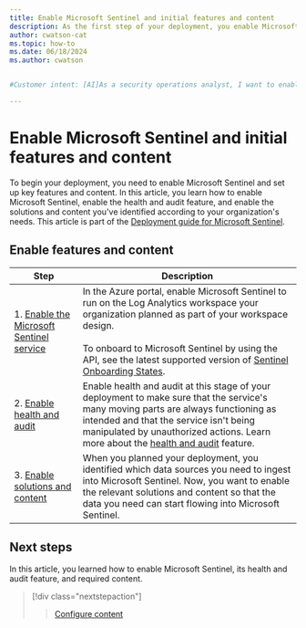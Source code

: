 ```yaml
---
title: Enable Microsoft Sentinel and initial features and content
description: As the first step of your deployment, you enable Microsoft Sentinel, and then enable the health and audit feature, solutions, and content.
author: cwatson-cat
ms.topic: how-to
ms.date: 06/18/2024
ms.author: cwatson


#Customer intent: [AI]As a security operations analyst, I want to enable and configure Microsoft Sentinel and its key features so that I can monitor and secure my organization's environment effectively.

---
```


# Enable Microsoft Sentinel and initial features and content

To begin your deployment, you need to enable Microsoft Sentinel and set up key features and content. In this article, you learn how to enable Microsoft Sentinel, enable the health and audit feature, and enable the solutions and content you've identified according to your organization's needs. This article is part of the [Deployment guide for Microsoft Sentinel](deploy-overview.md).

## Enable features and content

|Step  |Description  |
|---------|---------|
|1. [Enable the Microsoft Sentinel service](quickstart-onboard.md#enable)     | In the Azure portal, enable Microsoft Sentinel to run on the Log Analytics workspace your organization planned as part of your workspace design.    </br></br>To onboard to Microsoft Sentinel by using the API, see the latest supported version of [Sentinel Onboarding States](/rest/api/securityinsights/sentinel-onboarding-states).   |
|2. [Enable health and audit](enable-monitoring.md)     |Enable health and audit at this stage of your deployment to make sure that the service's many moving parts are always functioning as intended and that the service isn't being manipulated by unauthorized actions. Learn more about the [health and audit](health-audit.md) feature.         |
|3. [Enable solutions and content](sentinel-solutions-deploy.md)     |When you planned your deployment, you identified which data sources you need to ingest into Microsoft Sentinel. Now, you want to enable the relevant solutions and content so that the data you need can start flowing into Microsoft Sentinel.         |

## Next steps

In this article, you learned how to enable Microsoft Sentinel, its health and audit feature, and required content.

> [!div class="nextstepaction"]
>>[Configure content](configure-content.md)